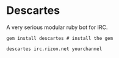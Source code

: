 Descartes
======

A very serious modular ruby bot for IRC.

`gem install descartes # install the gem`

`descartes irc.rizon.net yourchannel`
